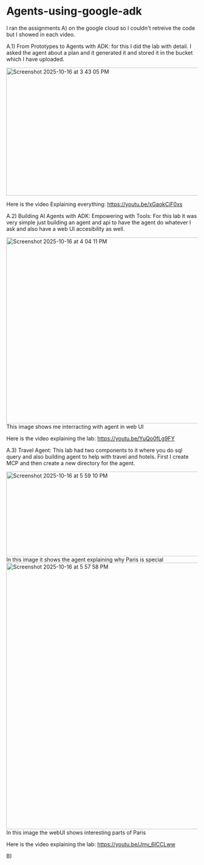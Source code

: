 # Agents-using-google-adk

I ran the assignments A) on the google cloud so I couldn't retreive the code but I showed in each video. 

A.1) From Prototypes to Agents with ADK:
for this I did the lab with detail. I asked the agent about a plan and it generated it and stored it in the bucket which I have uploaded. 

<img width="1406" height="337" alt="Screenshot 2025-10-16 at 3 43 05 PM" src="https://github.com/user-attachments/assets/8445d834-797b-445b-bf1d-c167105e8cec" />

Here is the video Explaining everything: https://youtu.be/xGaokCiF0xs

A.2) Building AI Agents with ADK: Empowering with Tools:
For this lab it was very simple just building an agent and api to have the agent do whatever I ask and also have a web UI accesibility as well. 

<img width="1397" height="490" alt="Screenshot 2025-10-16 at 4 04 11 PM" src="https://github.com/user-attachments/assets/fd3d5d9f-d7fa-4b27-a795-e14cfca1ccee" />
This image shows me interracting with agent in web UI

Here is the video explaining the lab: https://youtu.be/YuQo0fLg9FY

A.3) Travel Agent:
This lab had two components to it where you do sql query and also building agent to help with travel and hotels. First I create MCP and then create a new directory for the agent. 

<img width="1405" height="223" alt="Screenshot 2025-10-16 at 5 59 10 PM" src="https://github.com/user-attachments/assets/0278f15d-415d-4b5e-833b-be101b01711e" />
In this image it shows the agent explaining why Paris is special

<img width="1433" height="702" alt="Screenshot 2025-10-16 at 5 57 58 PM" src="https://github.com/user-attachments/assets/1a755ba6-7891-422c-8297-1f0598451399" />
In this image the webUI shows interesting parts of Paris

Here is the video explaining the lab: https://youtu.be/Jmv_6lCCLww


B) 





